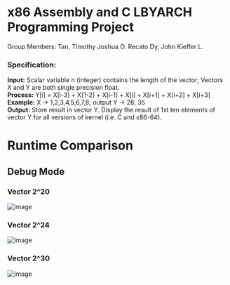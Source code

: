 # x86 Assembly and C LBYARCH Programming Project

Group Members: 
Tan, TImothy Joshua O. 
Recato Dy, John Kieffer L.

### Specification:

**Input:** Scalar variable n (integer) contains the length of the vector; Vectors X and Y are both single precision float. <br>
**Process:** Y[i] = X[i-3] + X[1-2] + X[i-1] + X[i] + X[i+1] + X[i+2] + X[i+3] <br>
**Example:** X -> 1,2,3,4,5,6,7,8; output Y -> 28, 35 <br>
**Output:** Store result in vector Y. Display the result of 1st ten elements of vector Y for all versions of kernel (i.e. C and x86-64). <be>


# Runtime Comparison
## Debug Mode
### Vector 2^20 <br>
![image](https://github.com/kiefferdy/lbyarch-mp/assets/98691592/85b13245-e386-4cc6-a6ec-2abf155bd17f) <br>

### Vector 2^24 <br>
![image](https://github.com/kiefferdy/lbyarch-mp/assets/98691592/d5efbf7b-0930-446a-9e78-0971994ba3c3) <br>

### Vector 2^30 <be>
![image](https://github.com/kiefferdy/lbyarch-mp/assets/98691592/1326421b-480d-466c-9657-ede5e8adc5ab) <br>

